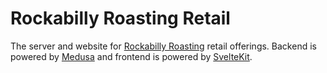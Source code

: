 # Rockabilly Roasting Retail 

The server and website for [Rockabilly Roasting](https://rockabillyroasting.com/) retail offerings. Backend is powered by [Medusa](https://medusajs.com/) and frontend is powered by [SvelteKit](https://kit.svelte.dev/).